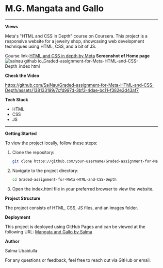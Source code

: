 # **M.G. Mangata and Gallo**

---

**Views**

Meta's "HTML and CSS in Depth" course on Coursera. This project is a responsive website for a jewelry shop, showcasing web development techniques using HTML, CSS, and a bit of JS.

Course link-[HTML and CSS in depth by Meta](https://coursera.org/share/38de8b2a7df17afa0bbce5d4e0118442)
**Screenshot of Home page**
![salnau github io_Graded-assignment-for-Meta-HTML-and-CSS-Depth_index html](https://github.com/SalNau/Graded-assignment-for-Meta-HTML-and-CSS-Depth/assets/138133199/b433eee6-b76c-4d1e-ad2b-5302cb56e6fd)

**Check the Video**

https://github.com/SalNau/Graded-assignment-for-Meta-HTML-and-CSS-Depth/assets/138133199/7cfd997d-3bf3-4dae-bc11-f382e3d43af7

**Tech Stack**
- HTML
- CSS
- JS

---

**Getting Started**

To view the project locally, follow these steps:

1. Clone the repository:
   ```sh
   git clone https://github.com/your-username/Graded-assignment-for-Meta-HTML-and-CSS-Depth.git
   
2. Navigate to the project directory:
   ```sh
   cd Graded-assignment-for-Meta-HTML-and-CSS-Depth

4. Open the index.html file in your preferred browser to view the website.

**Project Structure**

The project consists of HTML, CSS, JS files, and an images folder.

**Deployment**

This project is deployed using GitHub Pages and can be viewed at the following URL:
[Mangata and Gallo by Salma](https://salnau.github.io/Graded-assignment-for-Meta-HTML-and-CSS-Depth/)

**Author**

Salma Ubaidulla

For any questions or feedback, feel free to reach out via GitHub or email.   


